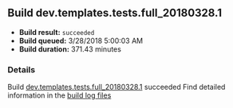 ## Build dev.templates.tests.full_20180328.1
- **Build result:** `succeeded`
- **Build queued:** 3/28/2018 5:00:03 AM
- **Build duration:** 371.43 minutes
### Details
Build [dev.templates.tests.full_20180328.1](https://winappstudio.visualstudio.com/web/build.aspx?pcguid=a4ef43be-68ce-4195-a619-079b4d9834c2&builduri=vstfs%3a%2f%2f%2fBuild%2fBuild%2f25349) succeeded
Find detailed information in the [build log files](https://uwpctdiags.blob.core.windows.net/buildlogs/dev.templates.tests.full_20180328.1_logs.zip)
